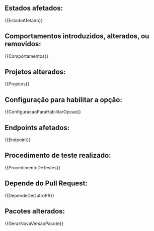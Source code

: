 ## Estados afetados:

{{EstadoAfetado}}

## Comportamentos introduzidos, alterados, ou removidos: 

{{Comportamentos}}

## Projetos alterados:

{{Projetos}}

## Configuração para habilitar a opção:

{{ConfiguracaoParaHabilitarOpcao}}

## Endpoints afetados:

{{Endpoint}}

## Procedimento de teste realizado:

{{ProcedimentoDeTestes}}

## Depende do Pull Request:

{{DependeDeOutroPR}}

## Pacotes alterados:

{{GerarNovaVersaoPacote}}
